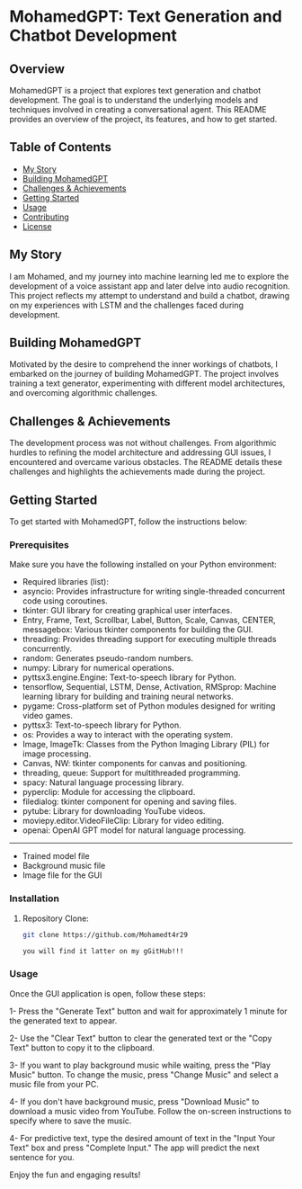 # MohamedGPT: Text Generation and Chatbot Development

## Overview

MohamedGPT is a project that explores text generation and chatbot development. The goal is to understand the underlying models and techniques involved in creating a conversational agent. This README provides an overview of the project, its features, and how to get started.

## Table of Contents

- [My Story](#my-story)
- [Building MohamedGPT](#building-mohamedgpt)
- [Challenges & Achievements](#challenges--achievements)
- [Getting Started](#getting-started)
- [Usage](#usage)
- [Contributing](#contributing)
- [License](#license)

## My Story

I am Mohamed, and my journey into machine learning led me to explore the development of a voice assistant app and later delve into audio recognition. This project reflects my attempt to understand and build a chatbot, drawing on my experiences with LSTM and the challenges faced during development.

## Building MohamedGPT

Motivated by the desire to comprehend the inner workings of chatbots, I embarked on the journey of building MohamedGPT. The project involves training a text generator, experimenting with different model architectures, and overcoming algorithmic challenges.

## Challenges & Achievements

The development process was not without challenges. From algorithmic hurdles to refining the model architecture and addressing GUI issues, I encountered and overcame various obstacles. The README details these challenges and highlights the achievements made during the project.

## Getting Started

To get started with MohamedGPT, follow the instructions below:

### Prerequisites

Make sure you have the following installed on your Python environment:

- Required libraries (list):
- asyncio: Provides infrastructure for writing single-threaded concurrent code using coroutines.
- tkinter: GUI library for creating graphical user interfaces.
- Entry, Frame, Text, Scrollbar, Label, Button, Scale, Canvas, CENTER, messagebox: Various tkinter components for building the GUI.
- threading: Provides threading support for executing multiple threads concurrently.
- random: Generates pseudo-random numbers.
- numpy: Library for numerical operations.
- pyttsx3.engine.Engine: Text-to-speech library for Python.
- tensorflow, Sequential, LSTM, Dense, Activation, RMSprop: Machine learning library for building and training neural networks.
- pygame: Cross-platform set of Python modules designed for writing video games.
- pyttsx3: Text-to-speech library for Python.
- os: Provides a way to interact with the operating system.
- Image, ImageTk: Classes from the Python Imaging Library (PIL) for image processing.
- Canvas, NW: tkinter components for canvas and positioning.
- threading, queue: Support for multithreaded programming.
- spacy: Natural language processing library.
- pyperclip: Module for accessing the clipboard.
- filedialog: tkinter component for opening and saving files.
- pytube: Library for downloading YouTube videos.
- moviepy.editor.VideoFileClip: Library for video editing.
- openai: OpenAI GPT model for natural language processing.
___________________________________________________________
- Trained model file
- Background music file
- Image file for the GUI

### Installation

1. Repository Clone:

   ```bash
   git clone https://github.com/Mohamedt4r29

   you will find it latter on my gGitHub!!!

### Usage
Once the GUI application is open, follow these steps:

1- Press the "Generate Text" button and wait for approximately 1 minute for the generated text to appear.

2- Use the "Clear Text" button to clear the generated text or the "Copy Text" button to copy it to the clipboard.

3- If you want to play background music while waiting, press the "Play Music" button. To change the music, press "Change Music" and select a music file from your PC.

4- If you don't have background music, press "Download Music" to download a music video from YouTube. Follow the on-screen instructions to specify where to save the music.

4- For predictive text, type the desired amount of text in the "Input Your Text" box and press "Complete Input." The app will predict the next sentence for you.

Enjoy the fun and engaging results!



